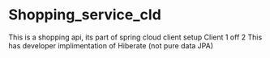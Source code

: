# Shopping_service_cld
This is a shopping api, its part of spring cloud client setup
Client 1 off 2
This has developer implimentation of Hiberate (not pure data JPA)
